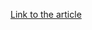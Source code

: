 [Link to the article](https://www.cisa.gov/news-events/alerts/2025/03/13/cisa-adds-two-known-exploited-vulnerabilities-catalog)
